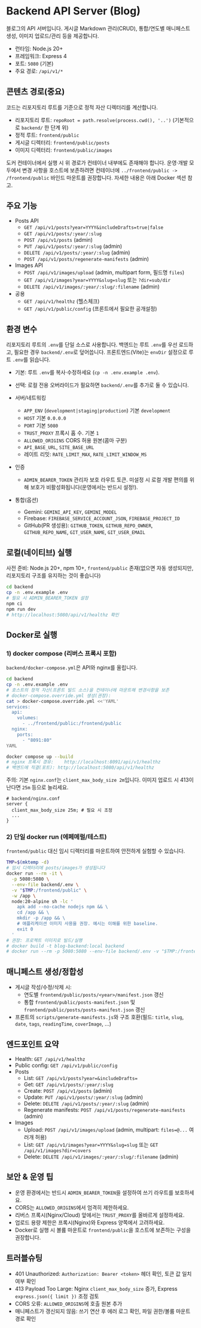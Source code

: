 # Backend API Server (Blog)

블로그의 API 서버입니다. 게시글 Markdown 관리(CRUD), 통합/연도별 매니페스트 생성, 이미지 업로드/관리 등을 제공합니다.

- 런타임: Node.js 20+
- 프레임워크: Express 4
- 포트: `5080` (기본)
- 주요 경로: `/api/v1/*`

## 콘텐츠 경로(중요)
코드는 리포지토리 루트를 기준으로 정적 자산 디렉터리를 계산합니다.

- 리포지토리 루트: `repoRoot = path.resolve(process.cwd(), '..')` (기본적으로 `backend/` 한 단계 위)
- 정적 루트: `frontend/public`
- 게시글 디렉터리: `frontend/public/posts`
- 이미지 디렉터리: `frontend/public/images`

도커 컨테이너에서 실행 시 위 경로가 컨테이너 내부에도 존재해야 합니다. 운영·개발 모두에서 변경 사항을 호스트에 보존하려면 컨테이너에 `../frontend/public -> /frontend/public` 바인드 마운트를 권장합니다. 자세한 내용은 아래 Docker 섹션 참고.

## 주요 기능
- Posts API
  - `GET /api/v1/posts?year=YYYY&includeDrafts=true|false`
  - `GET /api/v1/posts/:year/:slug`
  - `POST /api/v1/posts` (admin)
  - `PUT /api/v1/posts/:year/:slug` (admin)
  - `DELETE /api/v1/posts/:year/:slug` (admin)
  - `POST /api/v1/posts/regenerate-manifests` (admin)
- Images API
  - `POST /api/v1/images/upload` (admin, multipart form, 필드명 `files`)
  - `GET /api/v1/images?year=YYYY&slug=slug` 또는 `?dir=sub/dir`
  - `DELETE /api/v1/images/:year/:slug/:filename` (admin)
- 공용
  - `GET /api/v1/healthz` (헬스체크)
  - `GET /api/v1/public/config` (프론트에서 필요한 공개설정)

## 환경 변수
리포지토리 루트의 `.env`를 단일 소스로 사용합니다. 백엔드는 루트 `.env`를 우선 로드하고, 필요한 경우 `backend/.env`로 덮어씁니다. 프론트엔드(Vite)는 `envDir` 설정으로 루트 `.env`를 읽습니다.

- 기본: 루트 `.env`를 복사·수정하세요 (`cp -n .env.example .env`).
- 선택: 로컬 전용 오버라이드가 필요하면 `backend/.env`를 추가로 둘 수 있습니다.

- 서버/네트워킹
  - `APP_ENV` (`development|staging|production`) 기본 `development`
  - `HOST` 기본 `0.0.0.0`
  - `PORT` 기본 `5080`
  - `TRUST_PROXY` 프록시 홉 수. 기본 `1`
  - `ALLOWED_ORIGINS` CORS 허용 원본(콤마 구분)
  - `API_BASE_URL`, `SITE_BASE_URL`
  - 레이트 리밋: `RATE_LIMIT_MAX`, `RATE_LIMIT_WINDOW_MS`
- 인증
  - `ADMIN_BEARER_TOKEN` 관리자 보호 라우트 토큰. 미설정 시 로컬 개발 편의를 위해 보호가 비활성화됩니다(운영에서는 반드시 설정!).
- 통합(옵션)
  - Gemini: `GEMINI_API_KEY`, `GEMINI_MODEL`
  - Firebase: `FIREBASE_SERVICE_ACCOUNT_JSON`, `FIREBASE_PROJECT_ID`
  - GitHub(PR 생성용): `GITHUB_TOKEN`, `GITHUB_REPO_OWNER`, `GITHUB_REPO_NAME`, `GIT_USER_NAME`, `GIT_USER_EMAIL`

## 로컬(네이티브) 실행
사전 준비: Node.js 20+, npm 10+, `frontend/public` 존재(없으면 자동 생성되지만, 리포지토리 구조를 유지하는 것이 좋습니다)

```bash
cd backend
cp -n .env.example .env
# 필요 시 ADMIN_BEARER_TOKEN 설정
npm ci
npm run dev
# http://localhost:5080/api/v1/healthz 확인
```

## Docker로 실행
### 1) docker compose (리버스 프록시 포함)
`backend/docker-compose.yml`은 API와 nginx를 올립니다.

```bash
cd backend
cp -n .env.example .env
# 호스트의 정적 자산(프론트 빌드 소스)을 컨테이너에 마운트해 변경사항을 보존
# docker-compose.override.yml 생성(권장):
cat > docker-compose.override.yml <<'YAML'
services:
  api:
    volumes:
      - ../frontend/public:/frontend/public
  nginx:
    ports:
      - "8091:80"
YAML

docker compose up --build
# nginx 프록시 경유:    http://localhost:8091/api/v1/healthz
# 백엔드에 직결(포트): http://localhost:5080/api/v1/healthz
```

주의: 기본 `nginx.conf`는 `client_max_body_size 2m`입니다. 이미지 업로드 시 413이 난다면 `25m` 등으로 늘리세요.

```nginx
# backend/nginx.conf
server {
  client_max_body_size 25m; # 필요 시 조정
  ...
}
```

### 2) 단일 docker run (에페메럴/테스트)
`frontend/public` 대신 임시 디렉터리를 마운트하여 안전하게 실험할 수 있습니다.

```bash
TMP=$(mktemp -d)
# 임시 디렉터리에 posts/images가 생성됩니다
docker run --rm -it \
  -p 5080:5080 \
  --env-file backend/.env \
  -v "$TMP:/frontend/public" \
  -w /app \
  node:20-alpine sh -lc '
    apk add --no-cache nodejs npm && \
    cd /app && \
    mkdir -p /app && \
    # 애플리케이션 이미지 사용을 권장. 예시는 이해를 위한 baseline.
    exit 0
  '
# 권장: 프로젝트 이미지로 빌드/실행
# docker build -t blog-backend:local backend
# docker run --rm -p 5080:5080 --env-file backend/.env -v "$TMP:/frontend/public" blog-backend:local
```

## 매니페스트 생성/정합성
- 게시글 작성/수정/삭제 시:
  - 연도별 `frontend/public/posts/<year>/manifest.json` 갱신
  - 통합 `frontend/public/posts-manifest.json` 및 `frontend/public/posts/posts-manifest.json` 갱신
- 프론트의 `scripts/generate-manifests.js`와 구조 호환(필드: `title`, `slug`, `date`, `tags`, `readingTime`, `coverImage`, ...)

## 엔드포인트 요약
- Health: `GET /api/v1/healthz`
- Public config: `GET /api/v1/public/config`
- Posts
  - List: `GET /api/v1/posts?year=&includeDrafts=`
  - Get: `GET /api/v1/posts/:year/:slug`
  - Create: `POST /api/v1/posts` (admin)
  - Update: `PUT /api/v1/posts/:year/:slug` (admin)
  - Delete: `DELETE /api/v1/posts/:year/:slug` (admin)
  - Regenerate manifests: `POST /api/v1/posts/regenerate-manifests` (admin)
- Images
  - Upload: `POST /api/v1/images/upload` (admin, multipart: `files=@...` 여러개 허용)
  - List: `GET /api/v1/images?year=YYYY&slug=slug` 또는 `GET /api/v1/images?dir=covers`
  - Delete: `DELETE /api/v1/images/:year/:slug/:filename` (admin)

## 보안 & 운영 팁
- 운영 환경에서는 반드시 `ADMIN_BEARER_TOKEN`을 설정하여 쓰기 라우트를 보호하세요.
- CORS는 `ALLOWED_ORIGINS`에서 엄격히 제한하세요.
- 리버스 프록시(Nginx/Cloud) 앞에서는 `TRUST_PROXY`를 올바르게 설정하세요.
- 업로드 용량 제한은 프록시(Nginx)와 Express 양쪽에서 고려하세요.
- Docker로 실행 시 볼륨 마운트로 `frontend/public`을 호스트에 보존하는 구성을 권장합니다.

## 트러블슈팅
- 401 Unauthorized: `Authorization: Bearer <token>` 헤더 확인, 토큰 값 일치 여부 확인
- 413 Payload Too Large: Nginx `client_max_body_size` 증가, Express `express.json({ limit })` 조정 검토
- CORS 오류: `ALLOWED_ORIGINS`에 호출 원본 추가
- 매니페스트가 갱신되지 않음: 쓰기 연산 후 에러 로그 확인, 파일 권한/볼륨 마운트 경로 확인
